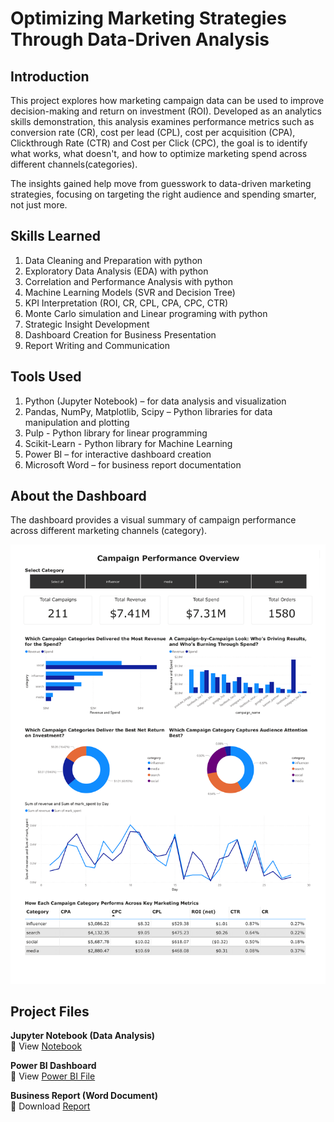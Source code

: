 # Optimizing Marketing Strategies Through Data-Driven Analysis

## Introduction
This project explores how marketing campaign data can be used to improve decision-making and return on investment (ROI). Developed as an analytics skills demonstration, this analysis examines performance metrics such as conversion rate (CR), cost per lead (CPL), cost per acquisition (CPA), Clickthrough Rate (CTR) and Cost per Click (CPC), the goal is to identify what works, what doesn't, and how to optimize marketing spend across different channels(categories).

The insights gained help move from guesswork to data-driven marketing strategies, focusing on targeting the right audience and spending smarter, not just more.

## Skills Learned
1. Data Cleaning and Preparation with python 
2. Exploratory Data Analysis (EDA) with python
3. Correlation and Performance Analysis with python
4. Machine Learning Models (SVR and Decision Tree)
5. KPI Interpretation (ROI, CR, CPL, CPA, CPC, CTR)
6. Monte Carlo simulation and Linear programing with python
5. Strategic Insight Development
6. Dashboard Creation for Business Presentation
7. Report Writing and Communication

## Tools Used
1. Python (Jupyter Notebook) – for data analysis and visualization
2. Pandas, NumPy, Matplotlib, Scipy – Python libraries for data manipulation and plotting
3. Pulp - Python library for linear programming
4. Scikit-Learn - Python library for Machine Learning
5. Power BI – for interactive dashboard creation
6. Microsoft Word – for business report documentation

## About the Dashboard
The dashboard provides a visual summary of campaign performance across different marketing channels (category). 

![Dashboard screenshot](/Dashboard.png)


## Project Files
**Jupyter Notebook (Data Analysis)**  
🔗 View [Notebook](/Data%20Analysis.ipynb)  

**Power BI Dashboard**  
🔗 View [Power BI File](/Power%20BI%20Dashboard.pbix)

**Business Report (Word Document)**    
🔗 Download [Report](/Analysis%20Report.docx)

